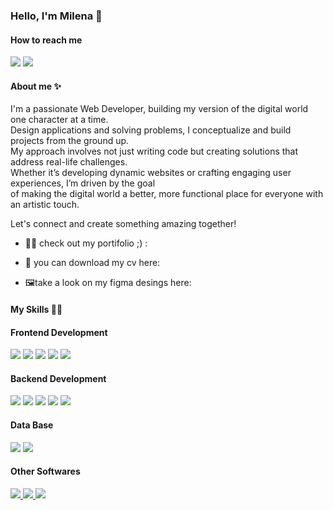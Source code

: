 ### Hello, I'm Milena 👋
<h4 align="left"> How to reach me</h4>
<p align="left"> 
  <a href="https://linkedin.com/in/milena-duarte-874b1a1b5/" target="blank"><img src="https://img.shields.io/badge/LinkedIn-0077B5?style=for-the-badge&logo=linkedin&logoColor=white" /></a>
  <a href="**milena.duarte94@gmail.com**" target="blank"> <img  src="https://img.shields.io/badge/Gmail-D14836?style=for-the-badge&logo=gmail&logoColor=white"/></a>
</p>

<h4>About me ✨</h4>
<p>
I'm a passionate Web Developer, building my version of the digital world one character at a time. <br/> Design applications and solving problems, I conceptualize and build projects from the ground up.<br/> My approach involves not just writing code but creating solutions that address real-life challenges. <br/> Whether it’s developing dynamic websites or crafting engaging user experiences, I’m driven by the goal<br/> of making the digital world a better, more functional place for everyone with an artistic touch. <br/>
  
Let's connect and create something amazing together! 
<p/>
  
- 👨‍💻 check out my portifolio ;) : 

- 📄 you can download my cv here:
  
- 🖼️​take a look on my figma desings here: 
  
<h4>My Skills 👨‍💻</h4>

<h4>Frontend Development</h4>
<p aling="left">
  <a href="" target="blank" cursor="pointer"><img src="https://img.shields.io/badge/HTML5-E34F26?style=for-the-badge&logo=html5&logoColor=white"
 /></a>
  <a href="" target="" cursor="pointer"> <img src="https://img.shields.io/badge/CSS3-1572B6?style=for-the-badge&logo=css3&logoColor=white"/></a>
  <a href="" target="" cursor="pointer"><img src="https://img.shields.io/badge/Sass-CC6699?style=for-the-badge&logo=sass&logoColor=white" /><a/>
  <a href="" target="" cursor="pointer"><img src="https://img.shields.io/badge/React-20232A?style=for-the-badge&logo=react&logoColor=61DAFB"/></a>  
  <a href="" target="" cursor="pointer"> <img src="https://img.shields.io/badge/TypeScript-007ACC?style=for-the-badge&logo=typescript&logoColor=white"/></a>
</p>

<h4>Backend Development</h4>
<p>
  <a href="" target="" cursor="pointer">
    <img src="https://img.shields.io/badge/Spring-6DB33F?style=for-the-badge&logo=spring&logoColor=white"/></a>  
  <a href="" target="" cursor="pointer">
    <img src="https://img.shields.io/badge/Node.js-43853D?style=for-the-badge&logo=node.js&logoColor=white"/></a>  
  <a href="" target="" cursor="pointer">
    <img src="https://img.shields.io/badge/Java-ED8B00?style=for-the-badge&logo=openjdk&logoColor=white"/></a>  
  <a href="" target="" cursor="pointer">
    <img src="https://img.shields.io/badge/Kotlin-0095D5?&style=for-the-badge&logo=kotlin&logoColor=white"/></a>  
  <a href="" target="" cursor="pointer">
    <img src="https://img.shields.io/badge/JavaScript-F7DF1E?style=for-the-badge&logo=javascript&logoColor=black"/></a>  
</p>

<h4>Data Base</h4>
<p>
  <a href="" target="" cursor="pointer">
    <img src="https://img.shields.io/badge/PostgreSQL-316192?style=for-the-badge&logo=postgresql&logoColor=white"/></a> 
  <a href="" target="" cursor="pointer">
    <img src="https://img.shields.io/badge/MongoDB-4EA94B?style=for-the-badge&logo=mongodb&logoColor=white"/></a> 
</p>

<h4>Other Softwares</h4>
<p>
  <a href="" target="blank" cursor="pointer">
    <img src="https://img.shields.io/badge/Adobe%20Creative%20Cloud-DA1F26?style=for-the-badge&logo=Adobe%20Creative%20Cloud&logoColor=white"/>
  </a>
  <a href="" target="blank" cursor="pointer">
    <img src="https://img.shields.io/badge/Figma-F24E1E?style=for-the-badge&logo=figma&logoColor=white"/>
  </a>
   <a href="" target="blank" cursor="pointer">
    <img src="https://img.shields.io/badge/Canva-%2300C4CC.svg?&style=for-the-badge&logo=Canva&logoColor=white"/>
  </a>
</p>


